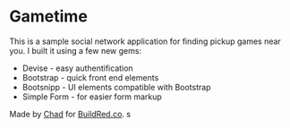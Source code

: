 # Gametime

This is a sample social network application for finding pickup games near you. I built it using a few new gems: 
* Devise - easy authentification
* Bootstrap - quick front end elements
* Bootsnipp - UI elements compatible with Bootstrap
* Simple Form - for easier form markup

Made by [Chad](https://twitter.com/chadpflores) for [BuildRed.co](http://buildred.co/). s